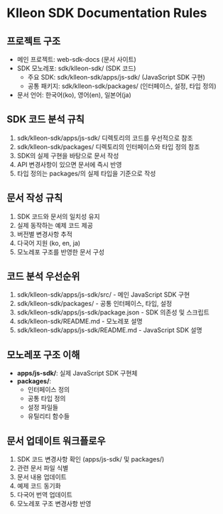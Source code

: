 # Klleon SDK Documentation Rules

## 프로젝트 구조

- 메인 프로젝트: web-sdk-docs (문서 사이트)
- SDK 모노레포: sdk/klleon-sdk/ (SDK 코드)
  - 주요 SDK: sdk/klleon-sdk/apps/js-sdk/ (JavaScript SDK 구현)
  - 공통 패키지: sdk/klleon-sdk/packages/ (인터페이스, 설정, 타입 정의)
- 문서 언어: 한국어(ko), 영어(en), 일본어(ja)

## SDK 코드 분석 규칙

1. sdk/klleon-sdk/apps/js-sdk/ 디렉토리의 코드를 우선적으로 참조
2. sdk/klleon-sdk/packages/ 디렉토리의 인터페이스와 타입 정의 참조
3. SDK의 실제 구현을 바탕으로 문서 작성
4. API 변경사항이 있으면 문서에 즉시 반영
5. 타입 정의는 packages/의 실제 타입을 기준으로 작성

## 문서 작성 규칙

1. SDK 코드와 문서의 일치성 유지
2. 실제 동작하는 예제 코드 제공
3. 버전별 변경사항 추적
4. 다국어 지원 (ko, en, ja)
5. 모노레포 구조를 반영한 문서 구성

## 코드 분석 우선순위

1. sdk/klleon-sdk/apps/js-sdk/src/ - 메인 JavaScript SDK 구현
2. sdk/klleon-sdk/packages/ - 공통 인터페이스, 타입, 설정
3. sdk/klleon-sdk/apps/js-sdk/package.json - SDK 의존성 및 스크립트
4. sdk/klleon-sdk/README.md - 모노레포 설명
5. sdk/klleon-sdk/apps/js-sdk/README.md - JavaScript SDK 설명

## 모노레포 구조 이해

- **apps/js-sdk/**: 실제 JavaScript SDK 구현체
- **packages/**:
  - 인터페이스 정의
  - 공통 타입 정의
  - 설정 파일들
  - 유틸리티 함수들

## 문서 업데이트 워크플로우

1. SDK 코드 변경사항 확인 (apps/js-sdk/ 및 packages/)
2. 관련 문서 파일 식별
3. 문서 내용 업데이트
4. 예제 코드 동기화
5. 다국어 번역 업데이트
6. 모노레포 구조 변경사항 반영
